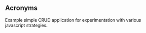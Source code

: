 ## Acronyms
Example simple CRUD application for experimentation with various javascript strategies.
